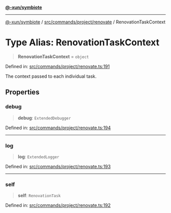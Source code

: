 [**@-xun/symbiote**](../../../../../README.md)

***

[@-xun/symbiote](../../../../../README.md) / [src/commands/project/renovate](../README.md) / RenovationTaskContext

# Type Alias: RenovationTaskContext

> **RenovationTaskContext** = `object`

Defined in: [src/commands/project/renovate.ts:191](https://github.com/Xunnamius/symbiote/blob/cef28b21a1184891fa2969c3a3fa80ab4446b3b6/src/commands/project/renovate.ts#L191)

The context passed to each individual task.

## Properties

### debug

> **debug**: `ExtendedDebugger`

Defined in: [src/commands/project/renovate.ts:194](https://github.com/Xunnamius/symbiote/blob/cef28b21a1184891fa2969c3a3fa80ab4446b3b6/src/commands/project/renovate.ts#L194)

***

### log

> **log**: `ExtendedLogger`

Defined in: [src/commands/project/renovate.ts:193](https://github.com/Xunnamius/symbiote/blob/cef28b21a1184891fa2969c3a3fa80ab4446b3b6/src/commands/project/renovate.ts#L193)

***

### self

> **self**: `RenovationTask`

Defined in: [src/commands/project/renovate.ts:192](https://github.com/Xunnamius/symbiote/blob/cef28b21a1184891fa2969c3a3fa80ab4446b3b6/src/commands/project/renovate.ts#L192)
